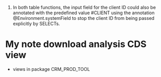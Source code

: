 1. In both table functions, the input field for the client ID could also be annotated with the predefined value #CLIENT using the annotation @Environment.systemField to stop the client ID from being passed explicitly by SELECTs.

# My note download analysis CDS view

* views in package CRM_PROD_TOOL